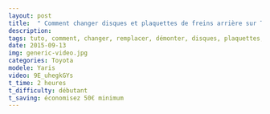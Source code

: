 ```yaml
---
layout: post
title:  " Comment changer disques et plaquettes de freins arrière sur Toyota Yaris TS "
description: 
tags: tuto, comment, changer, remplacer, démonter, disques, plaquettes, freins, frein, arrière, toyota, yaris, 1, ts, 1.5, vvti,
date: 2015-09-13 
img: generic-video.jpg
categories: Toyota	
modele: Yaris
video: 9E_uhegkGYs
t_time: 2 heures
t_difficulty: débutant
t_saving: économisez 50€ minimum
---
```

